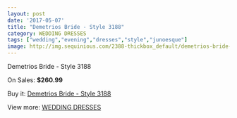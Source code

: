 ```yaml
---
layout: post
date: '2017-05-07'
title: "Demetrios Bride - Style 3188"
category: WEDDING DRESSES
tags: ["wedding","evening","dresses","style","junoesque"]
image: http://img.sequinious.com/2388-thickbox_default/demetrios-bride-style-3188.jpg
---
```

Demetrios Bride - Style 3188

On Sales: **$260.99**
<a href="https://www.sequinious.com/wedding-dresses/949-demetrios-bride-style-3188.html"><amp-img layout="responsive" width="600" height="600" src="//img.sequinious.com/2388-thickbox_default/demetrios-bride-style-3188.jpg" alt="Demetrios Bride - Style 3188 0" /></a>
<a href="https://www.sequinious.com/wedding-dresses/949-demetrios-bride-style-3188.html"><amp-img layout="responsive" width="600" height="600" src="//img.sequinious.com/2392-thickbox_default/demetrios-bride-style-3188.jpg" alt="Demetrios Bride - Style 3188 1" /></a>
<a href="https://www.sequinious.com/wedding-dresses/949-demetrios-bride-style-3188.html"><amp-img layout="responsive" width="600" height="600" src="//img.sequinious.com/2391-thickbox_default/demetrios-bride-style-3188.jpg" alt="Demetrios Bride - Style 3188 2" /></a>
<a href="https://www.sequinious.com/wedding-dresses/949-demetrios-bride-style-3188.html"><amp-img layout="responsive" width="600" height="600" src="//img.sequinious.com/2390-thickbox_default/demetrios-bride-style-3188.jpg" alt="Demetrios Bride - Style 3188 3" /></a>
<a href="https://www.sequinious.com/wedding-dresses/949-demetrios-bride-style-3188.html"><amp-img layout="responsive" width="600" height="600" src="//img.sequinious.com/2389-thickbox_default/demetrios-bride-style-3188.jpg" alt="Demetrios Bride - Style 3188 4" /></a>

Buy it: [Demetrios Bride - Style 3188](https://www.sequinious.com/wedding-dresses/949-demetrios-bride-style-3188.html "Demetrios Bride - Style 3188")

View more: [WEDDING DRESSES](https://www.sequinious.com/2-wedding-dresses "WEDDING DRESSES")